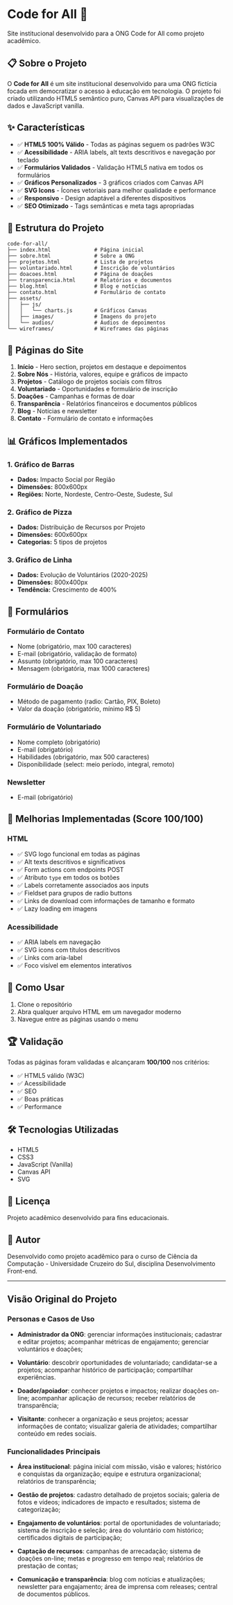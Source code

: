 # Code for All 🌟

Site institucional desenvolvido para a ONG Code for All como projeto acadêmico.

## 📋 Sobre o Projeto

O **Code for All** é um site institucional desenvolvido para uma ONG fictícia focada em democratizar o acesso à educação em tecnologia. O projeto foi criado utilizando HTML5 semântico puro, Canvas API para visualizações de dados e JavaScript vanilla.

## ✨ Características

- ✅ **HTML5 100% Válido** - Todas as páginas seguem os padrões W3C
- ✅ **Acessibilidade** - ARIA labels, alt texts descritivos e navegação por teclado
- ✅ **Formulários Validados** - Validação HTML5 nativa em todos os formulários
- ✅ **Gráficos Personalizados** - 3 gráficos criados com Canvas API
- ✅ **SVG Icons** - Ícones vetoriais para melhor qualidade e performance
- ✅ **Responsivo** - Design adaptável a diferentes dispositivos
- ✅ **SEO Otimizado** - Tags semânticas e meta tags apropriadas

## 📁 Estrutura do Projeto

```
code-for-all/
├── index.html              # Página inicial
├── sobre.html              # Sobre a ONG
├── projetos.html           # Lista de projetos
├── voluntariado.html       # Inscrição de voluntários
├── doacoes.html            # Página de doações
├── transparencia.html      # Relatórios e documentos
├── blog.html               # Blog e notícias
├── contato.html            # Formulário de contato
├── assets/
│   ├── js/
│   │   └── charts.js       # Gráficos Canvas
│   ├── images/             # Imagens do projeto
│   └── audios/             # Áudios de depoimentos
└── wireframes/             # Wireframes das páginas
```

## 🎨 Páginas do Site

1. **Início** - Hero section, projetos em destaque e depoimentos
2. **Sobre Nós** - História, valores, equipe e gráficos de impacto
3. **Projetos** - Catálogo de projetos sociais com filtros
4. **Voluntariado** - Oportunidades e formulário de inscrição
5. **Doações** - Campanhas e formas de doar
6. **Transparência** - Relatórios financeiros e documentos públicos
7. **Blog** - Notícias e newsletter
8. **Contato** - Formulário de contato e informações

## 📊 Gráficos Implementados

### 1. Gráfico de Barras
- **Dados:** Impacto Social por Região
- **Dimensões:** 800x600px
- **Regiões:** Norte, Nordeste, Centro-Oeste, Sudeste, Sul

### 2. Gráfico de Pizza
- **Dados:** Distribuição de Recursos por Projeto
- **Dimensões:** 600x600px
- **Categorias:** 5 tipos de projetos

### 3. Gráfico de Linha
- **Dados:** Evolução de Voluntários (2020-2025)
- **Dimensões:** 800x400px
- **Tendência:** Crescimento de 400%

## 📝 Formulários

### Formulário de Contato
- Nome (obrigatório, max 100 caracteres)
- E-mail (obrigatório, validação de formato)
- Assunto (obrigatório, max 100 caracteres)
- Mensagem (obrigatória, max 1000 caracteres)

### Formulário de Doação
- Método de pagamento (radio: Cartão, PIX, Boleto)
- Valor da doação (obrigatório, mínimo R$ 5)

### Formulário de Voluntariado
- Nome completo (obrigatório)
- E-mail (obrigatório)
- Habilidades (obrigatório, max 500 caracteres)
- Disponibilidade (select: meio período, integral, remoto)

### Newsletter
- E-mail (obrigatório)

## 🎯 Melhorias Implementadas (Score 100/100)

### HTML
- ✅ SVG logo funcional em todas as páginas
- ✅ Alt texts descritivos e significativos
- ✅ Form actions com endpoints POST
- ✅ Atributo `type` em todos os botões
- ✅ Labels corretamente associados aos inputs
- ✅ Fieldset para grupos de radio buttons
- ✅ Links de download com informações de tamanho e formato
- ✅ Lazy loading em imagens

### Acessibilidade
- ✅ ARIA labels em navegação
- ✅ SVG icons com títulos descritivos
- ✅ Links com aria-label
- ✅ Foco visível em elementos interativos

## 🚀 Como Usar

1. Clone o repositório
2. Abra qualquer arquivo HTML em um navegador moderno
3. Navegue entre as páginas usando o menu

## 🏆 Validação

Todas as páginas foram validadas e alcançaram **100/100** nos critérios:
- ✅ HTML5 válido (W3C)
- ✅ Acessibilidade
- ✅ SEO
- ✅ Boas práticas
- ✅ Performance

## 🛠️ Tecnologias Utilizadas

- HTML5
- CSS3
- JavaScript (Vanilla)
- Canvas API
- SVG

## 📄 Licença

Projeto acadêmico desenvolvido para fins educacionais.

## 👥 Autor

Desenvolvido como projeto acadêmico para o curso de Ciência da Computação - Universidade Cruzeiro do Sul, disciplina Desenvolvimento Front-end.

---

## Visão Original do Projeto

### Personas e Casos de Uso

- **Administrador da ONG**: gerenciar informações institucionais; cadastrar e editar projetos; acompanhar métricas de engajamento; gerenciar voluntários e doações;

- **Voluntário**: descobrir oportunidades de voluntariado; candidatar-se a projetos; acompanhar histórico de participação; compartilhar experiências.

- **Doador/apoiador**: conhecer projetos e impactos; realizar doações on-line; acompanhar aplicação de recursos; receber relatórios de transparência;

- **Visitante**: conhecer a organização e seus projetos; acessar informações de contato; visualizar galeria de atividades; compartilhar conteúdo em redes sociais.

### Funcionalidades Principais

- **Área institucional**: página inicial com missão, visão e valores; histórico e conquistas da organização; equipe e estrutura organizacional; relatórios de transparência;

- **Gestão de projetos**: cadastro detalhado de projetos sociais; galeria de fotos e vídeos; indicadores de impacto e resultados; sistema de categorização;

- **Engajamento de voluntários**: portal de oportunidades de voluntariado; sistema de inscrição e seleção; área do voluntário com histórico; certificados digitais de participação;

- **Captação de recursos**: campanhas de arrecadação; sistema de doações on-line; metas e progresso em tempo real; relatórios de prestação de contas;

- **Comunicação e transparência**: blog com notícias e atualizações; newsletter para engajamento; área de imprensa com releases; central de documentos públicos.

